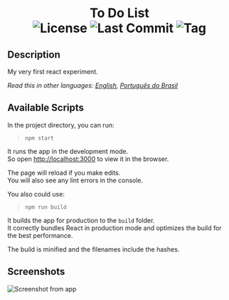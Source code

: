 <h1 align="center">To Do List<br/>
  <img src="https://img.shields.io/github/license/rob-ec/todolist" alt="License"/>
  <img src="https://img.shields.io/github/last-commit/rob-ec/todolist" alt="Last Commit"/>
  <img src="https://img.shields.io/github/v/tag/rob-ec/todolist?include_prereleases" alt="Tag"/>
</h1>

Description
---
My very first react experiment.  

*Read this in other languages: [English](README.md), [Português do Brasil](README.pt-BR.md)*

Available Scripts
---
In the project directory, you can run:  

> `npm start`

It runs the app in the development mode.  
So open [http://localhost:3000](http://localhost:3000) to view it in the browser.  

The page will reload if you make edits.  
You will also see any lint errors in the console.  

You also could use:

> `npm run build`

It builds the app for production to the `build` folder.  
It correctly bundles React in production mode and optimizes the build for the best performance.  

The build is minified and the filenames include the hashes.  

Screenshots
---
![Screenshot from app](https://github.com/rob-ec/todolist/blob/master/Preview/screenshot.png)